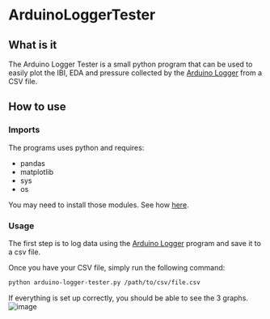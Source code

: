 # ArduinoLoggerTester


## What is it

The Arduino Logger Tester is a small python program that can be used to easily plot the IBI, EDA and pressure collected by the  [Arduino Logger](https://github.com/med-material/ArduinoLogger) from a CSV file.

## How to use

### Imports

The programs uses python and requires:
- pandas
- matplotlib
- sys
- os

You may need to install those modules. See how [here](https://docs.python.org/3/installing/index.html#basic-usage).

### Usage

The first step is to log data using the  [Arduino Logger](https://github.com/med-material/ArduinoLogger) program and save it to a csv file.

Once you have your CSV file, simply run the following command:
```bash
python arduino-logger-tester.py /path/to/csv/file.csv
```

If everything is set up correctly, you should be able to see the 3 graphs.
![image](https://user-images.githubusercontent.com/49280157/153022296-825ae7bb-5ee2-48fe-9a39-9784e9a248ac.png)

